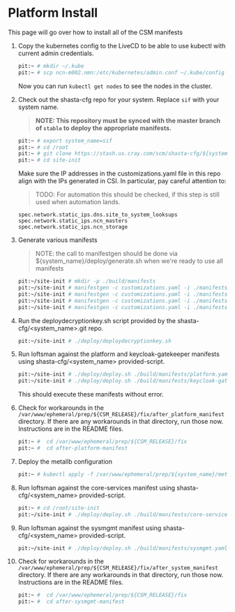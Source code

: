 # Platform Install

This page will go over how to install all of the CSM manifests 


1. Copy the kubernetes config to the LiveCD to be able to use kubectl with current admin credentials. 
    ```bash
    pit:~ # mkdir ~/.kube
    pit:~ # scp ncn-m002.nmn:/etc/kubernetes/admin.conf ~/.kube/config
    ```
    Now you can run `kubectl get nodes` to see the nodes in the cluster.

2. Check out the shasta-cfg repo for your system. Replace `sif` with your system name.

    > **NOTE: This repository must be synced with the master branch of `stable` to deploy the appropriate manifests.**

    ```bash
    pit:~ # export system_name=sif
    pit:~ # cd /root
    pit:~ # git clone https://stash.us.cray.com/scm/shasta-cfg/${system_name}.git site-init
    pit:~ # cd site-init
    ```

    Make sure the IP addresses in the customizations.yaml file in this repo align with the IPs generated in CSI.  In particular, pay careful attention to:
    
    > TODO: For automation this should be checked, if this step is still used when automation lands.
    
    ```
    spec.network.static_ips.dns.site_to_system_looksups
    spec.network.static_ips.ncn_masters
    spec.network.static_ips.ncn_storage
    ```

3. Generate various manifests

    > NOTE: the call to manifestgen should be done via ${system_name}/deploy/generate.sh when we're ready to use all manifests

    ```bash
    pit:~/site-init # mkdir -p ./build/manifests
    pit:~/site-init # manifestgen -c customizations.yaml -i ./manifests/platform.yaml > ./build/manifests/platform.yaml
    pit:~/site-init # manifestgen -c customizations.yaml -i ./manifests/keycloak-gatekeeper.yaml > ./build/manifests/keycloak-gatekeeper.yaml
    pit:~/site-init # manifestgen -c customizations.yaml -i ./manifests/sysmgmt.yaml > ./build/manifests/sysmgmt.yaml
    pit:~/site-init # manifestgen -c customizations.yaml -i ./manifests/core-services.yaml > ./build/manifests/core-services.yaml
    ```

4. Run the deploydecryptionkey.sh script provided by the shasta-cfg/<system_name>.git repo.

    ```bash
    pit:~/site-init # ./deploy/deploydecryptionkey.sh
    ```

5. Run loftsman against the platform and keycloak-gatekeeper manifests using shasta-cfg/<system_name> provided-script.

    ```bash
    pit:~/site-init # ./deploy/deploy.sh ./build/manifests/platform.yaml dtr.dev.cray.com http://packages.local:8081/repository/helmrepo.dev.cray.com/
    pit:~/site-init # ./deploy/deploy.sh ./build/manifests/keycloak-gatekeeper.yaml dtr.dev.cray.com http://packages.local:8081/repository/helmrepo.dev.cray.com/
    ```

    This should execute these manifests without error.


6.  Check for workarounds in the `/var/www/ephemeral/prep/${CSM_RELEASE}/fix/after_platform_manifest` directory.  If there are any workarounds in that directory, run those now.   Instructions are in the README files.

    ```bash
    pit:~ #  cd /var/www/ephemeral/prep/${CSM_RELEASE}/fix
    pit:~ #  cd after-platform-manifest
    ```

7. Deploy the metallb configuration

    ```bash
    pit:~ # kubectl apply -f /var/www/ephemeral/prep/${system_name}/metallb.yaml
    ```

8. Run loftsman against the core-services manifest using shasta-cfg/<system_name> provided-script.

    ```bash
    pit:~ # cd /root/site-init
    pit:~/site-init # ./deploy/deploy.sh ./build/manifests/core-services.yaml dtr.dev.cray.com http://packages.local:8081/repository/helmrepo.dev.cray.com/
    ```

9. Run loftsman against the sysmgmt manifest using shasta-cfg/<system_name> provided-script.

    ```bash
    pit:~/site-init # ./deploy/deploy.sh ./build/manifests/sysmgmt.yaml dtr.dev.cray.com http://packages.local:8081/repository/helmrepo.dev.cray.com/
    ```

10. Check for workarounds in the `/var/www/ephemeral/prep/${CSM_RELEASE}/fix/after_system_manifest` directory.  If there are any workarounds in that directory, run those now.   Instructions are in the README files.

    ```bash
    pit:~ #  cd /var/www/ephemeral/prep/${CSM_RELEASE}/fix
    pit:~ #  cd after-sysmgmt-manifest
    ```

